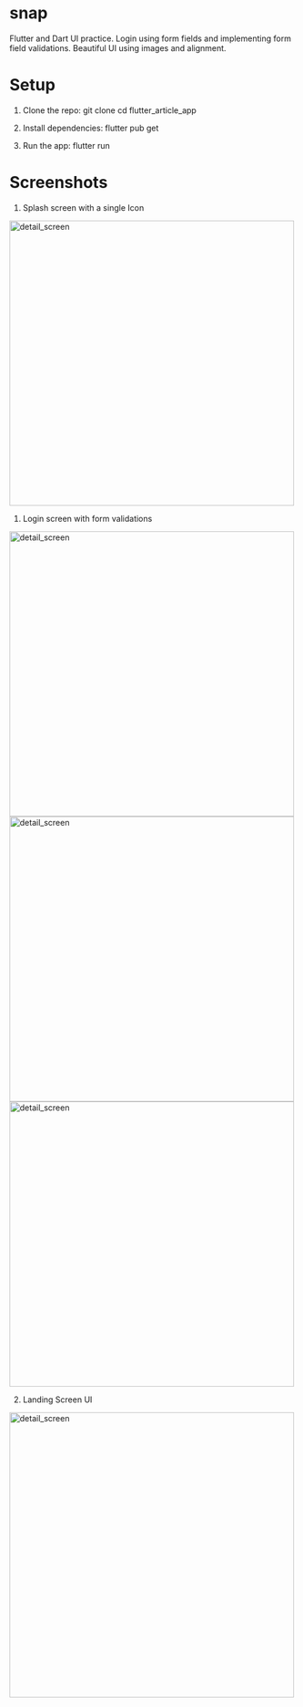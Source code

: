 # snap

Flutter and Dart UI practice. 
Login using form fields and implementing form field validations.
Beautiful UI using images and alignment.

# Setup 

1. Clone the repo: git clone cd flutter_article_app

2. Install dependencies: flutter pub get

3. Run the app: flutter run

# Screenshots

1. Splash screen with a single Icon
<img src="https://github.com/user-attachments/assets/2fe9e0e5-dfa5-463b-ad02-556ce9c24ccd" alt="detail_screen" height="500"/>

1. Login screen with form validations
<img src="https://github.com/user-attachments/assets/8c99c35b-2450-437a-aa09-4171d9275838" alt="detail_screen" height="500"/>
<img src="https://github.com/user-attachments/assets/1d39066d-7dc2-4735-b640-9f897a2d0071" alt="detail_screen" height="500"/>
<img src="https://github.com/user-attachments/assets/f64c2cc8-2549-4f6c-8c99-d8d76562f312" alt="detail_screen" height="500"/>

2. Landing Screen UI
<img src="https://github.com/user-attachments/assets/48da910d-cbb7-4ebb-bbfc-2d3f7482bda8" alt="detail_screen" height="500"/>
